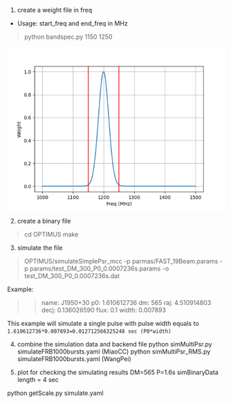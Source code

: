 1. create a weight file in freq
 - Usage: start_freq and end_freq in MHz
> python bandspec.py 1150 1250

![bandspec](bandspec.png)

2. create a binary file
  > cd OPTIMUS
  > make

3. simulate the file
  > OPTIMUS/simulateSimplePsr_mcc -p parmas/FAST_19Beam.params -p params/test_DM_300_P0_0.0007236s.params -o test_DM_300_P0_0.0007236s.dat

Example:

 >> name: J1950+30
 >> p0: 1.610612736
 >> dm: 565
 >> raj: 4.510914803
 >> decj: 0.136026590
 >> flux: 0.1
 >> width: 0.007893

This example will simulate a single pulse with pulse width equals to `1.610612736*0.007893=0.012712566325248 sec (P0*width)`

 


4. combine the simulation data and backend file
    python simMultiPsr.py simulateFRB1000bursts.yaml       (MiaoCC)
    python simMultiPsr_RMS.py simulateFRB1000bursts.yaml   (WangPei)

5. plot for checking the simulating results
    DM=565
    P=1.6s
    simBinaryData length = 4 sec

python getScale.py simulate.yaml
